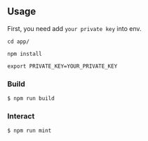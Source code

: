 
## Usage

First, you need add `your private key` into env.

```shell
cd app/

npm install

export PRIVATE_KEY=YOUR_PRIVATE_KEY

```

### Build

```shell
$ npm run build
```

### Interact

```shell
$ npm run mint
```

